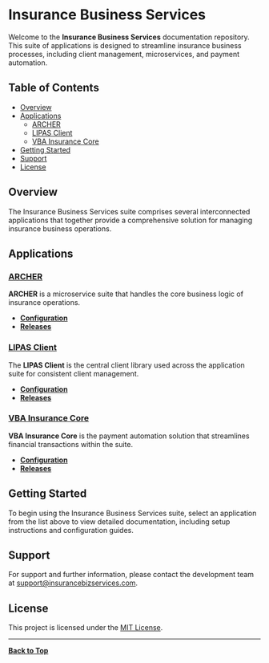 # Insurance Business Services

Welcome to the **Insurance Business Services** documentation repository. This suite of applications is designed to streamline insurance business processes, including client management, microservices, and payment automation.

## Table of Contents

- [Overview](#overview)
- [Applications](#applications)
  - [ARCHER](./ARCHER/ARCHER.md)
  - [LIPAS Client](./LIPAS-Client/LIPAS-Client.md)
  - [VBA Insurance Core](./VBA-INSURANCE-CORE/VBA-INSURANCE-CORE.md)
- [Getting Started](#getting-started)
- [Support](#support)
- [License](#license)

## Overview

The Insurance Business Services suite comprises several interconnected applications that together provide a comprehensive solution for managing insurance business operations.

## Applications

### [ARCHER](./ARCHER/ARCHER.md)

**ARCHER** is a microservice suite that handles the core business logic of insurance operations.

- **[Configuration](./ARCHER/Configuration/Archer.Configuration.md)**
- **[Releases](./ARCHER/Releases/Archer.Release.md)**

### [LIPAS Client](./LIPAS-Client/LIPAS-Client.md)

The **LIPAS Client** is the central client library used across the application suite for consistent client management.

- **[Configuration](./LIPAS-Client/Configuration/LIPAS-Client.Configuration.md)**
- **[Releases](./LIPAS-Client/Releases/LIPAS-Client.Release.md)**

### [VBA Insurance Core](./VBA-INSURANCE-CORE/VBA-INSURANCE-CORE.md)

**VBA Insurance Core** is the payment automation solution that streamlines financial transactions within the suite.

- **[Configuration](./VBA-INSURANCE-CORE/Configuration/VBA-INSURANCE-CORE.Configuration.md)**
- **[Releases](./VBA-INSURANCE-CORE/Releases/VBA-INSURANCE-CORE.Release.md)**

## Getting Started

To begin using the Insurance Business Services suite, select an application from the list above to view detailed documentation, including setup instructions and configuration guides.

## Support

For support and further information, please contact the development team at [support@insurancebizservices.com](mailto:support@insurancebizservices.com).

## License

This project is licensed under the [MIT License](LICENSE).

---

**[Back to Top](#insurance-business-services)**
